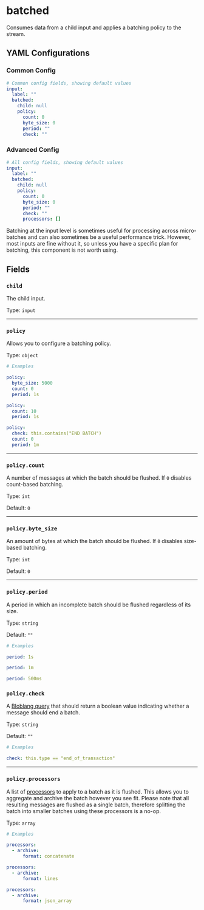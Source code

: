 # batched

Consumes data from a child input and applies a batching policy to the stream.

## YAML Configurations

### Common Config

```yaml
# Common config fields, showing default values
input:
  label: ""
  batched:
    child: null
    policy:
      count: 0
      byte_size: 0
      period: ""
      check: ""
```

### Advanced Config

```yaml
# All config fields, showing default values
input:
  label: ""
  batched:
    child: null
    policy:
      count: 0
      byte_size: 0
      period: ""
      check: ""
      processors: []
```

Batching at the input level is sometimes useful for processing across micro-batches and can also sometimes be a useful performance trick. However, most inputs are fine without it, so unless you have a specific plan for batching, this component is not worth using.

## Fields

### `child`

The child input.

Type: `input`

---

### `policy`

Allows you to configure a batching policy.

Type: `object`

```yaml
# Examples

policy:
  byte_size: 5000
  count: 0
  period: 1s

policy:
  count: 10
  period: 1s

policy:
  check: this.contains("END BATCH")
  count: 0
  period: 1m
```

---

### `policy.count`

A number of messages at which the batch should be flushed. If `0` disables count-based batching.

Type: `int`

Default: `0`

---

### `policy.byte_size`

An amount of bytes at which the batch should be flushed. If `0` disables size-based batching.

Type: `int`

Default: `0`

---

### `policy.period`

A period in which an incomplete batch should be flushed regardless of its size.

Type: `string`

Default: `""`

```yaml
# Examples

period: 1s

period: 1m

period: 500ms
```

### `policy.check`

A [Bloblang query](../../../benthos/bloblang.md) that should return a boolean value indicating whether a message should end a batch.

Type: `string`

Default: `""`

```yaml
# Examples

check: this.type == "end_of_transaction"
```

---

### `policy.processors`

A list of [processors](../../components/processors.md) to apply to a batch as it is flushed. This allows you to aggregate and archive the batch however you see fit. Please note that all resulting messages are flushed as a single batch, therefore splitting the batch into smaller batches using these processors is a no-op.

Type: `array`

```yaml
# Examples

processors:
  - archive:
      format: concatenate

processors:
  - archive:
      format: lines

processors:
  - archive:
      format: json_array
```